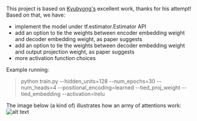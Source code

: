 This project is based on [Kyubyong's](https://github.com/Kyubyong/transformer) excellent work, thanks for his attempt!
Based on that, we have:
* implement the model under tf.estimator.Estimator API
* add an option to tie the weights between encoder embedding weight and decoder embedding weight, as paper suggests
* add an option to tie the weights between decoder embedding weight and output projection weight, as paper suggests
* more activation function choices

Example running:
>python train.py --hidden_units=128 --num_epochs=30 --num_heads=4 --positional_encoding=learned --tied_proj_weight --tied_embedding --activation=lrelu

The image below (a kind of) illustrates how an army of attentions work:
![alt text](https://github.com/zhedongzheng/finch/blob/master/assets/transform20fps.gif)

